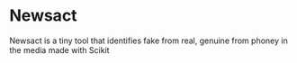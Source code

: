 # Newsact
Newsact is a tiny tool that identifies fake from real, genuine from phoney in the media made with Scikit
